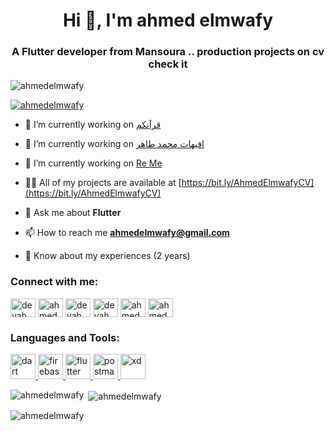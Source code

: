 <h1 align="center">Hi 👋, I'm ahmed elmwafy</h1>
<h3 align="center">A Flutter developer from Mansoura .. production projects on cv check it</h3>

<p align="left"> <img src="https://komarev.com/ghpvc/?username=ahmedelmwafy&label=Profile%20views&color=0e75b6&style=flat" alt="ahmedelmwafy" /> </p>

<p align="left"> <a href="https://github.com/ryo-ma/github-profile-trophy"><img src="https://github-profile-trophy.vercel.app/?username=ahmedelmwafy" alt="ahmedelmwafy" /></a> </p>

- 🔭 I’m currently working on [قرآنكم](https://quraani.xyz/)

- 🔭 I’m currently working on [افيهات محمد طاهر](https://play.google.com/store/apps/details?id=com.mohamed_taher)

- 🔭 I’m currently working on [Re Me](https://play.google.com/store/apps/details?id=com.re.me)

- 👨‍💻 All of my projects are available at [https://bit.ly/AhmedElmwafyCV](https://bit.ly/AhmedElmwafyCV)

- 💬 Ask me about **Flutter**

- 📫 How to reach me **ahmedelmwafy@gmail.com**

- 📄 Know about my experiences (2 years)

<h3 align="left">Connect with me:</h3>
<p align="left">
<a href="https://twitter.com/devahmedelmwafy" target="blank"><img align="center" src="https://raw.githubusercontent.com/rahuldkjain/github-profile-readme-generator/master/src/images/icons/Social/twitter.svg" alt="devahmedelmwafy" height="30" width="40" /></a>
<a href="https://linkedin.com/in/ahmedelmwafy" target="blank"><img align="center" src="https://raw.githubusercontent.com/rahuldkjain/github-profile-readme-generator/master/src/images/icons/Social/linked-in-alt.svg" alt="ahmedelmwafy" height="30" width="40" /></a>
<a href="https://fb.com/devahmedelmwafy" target="blank"><img align="center" src="https://raw.githubusercontent.com/rahuldkjain/github-profile-readme-generator/master/src/images/icons/Social/facebook.svg" alt="devahmedelmwafy" height="30" width="40" /></a>
<a href="https://instagram.com/devahmedelmwafy" target="blank"><img align="center" src="https://raw.githubusercontent.com/rahuldkjain/github-profile-readme-generator/master/src/images/icons/Social/instagram.svg" alt="devahmedelmwafy" height="30" width="40" /></a>
<a href="https://www.behance.net/ahmedelmwafy" target="blank"><img align="center" src="https://raw.githubusercontent.com/rahuldkjain/github-profile-readme-generator/master/src/images/icons/Social/behance.svg" alt="ahmedelmwafy" height="30" width="40" /></a>
<a href="https://www.youtube.com/c/ahmedelmwafy" target="blank"><img align="center" src="https://raw.githubusercontent.com/rahuldkjain/github-profile-readme-generator/master/src/images/icons/Social/youtube.svg" alt="ahmedelmwafy" height="30" width="40" /></a>
</p>

<h3 align="left">Languages and Tools:</h3>
<p align="left"> <a href="https://dart.dev" target="_blank" rel="noreferrer"> <img src="https://www.vectorlogo.zone/logos/dartlang/dartlang-icon.svg" alt="dart" width="40" height="40"/> </a> <a href="https://firebase.google.com/" target="_blank" rel="noreferrer"> <img src="https://www.vectorlogo.zone/logos/firebase/firebase-icon.svg" alt="firebase" width="40" height="40"/> </a> <a href="https://flutter.dev" target="_blank" rel="noreferrer"> <img src="https://www.vectorlogo.zone/logos/flutterio/flutterio-icon.svg" alt="flutter" width="40" height="40"/> </a> <a href="https://postman.com" target="_blank" rel="noreferrer"> <img src="https://www.vectorlogo.zone/logos/getpostman/getpostman-icon.svg" alt="postman" width="40" height="40"/> </a> <a href="https://www.adobe.com/products/xd.html" target="_blank" rel="noreferrer"> <img src="https://cdn.worldvectorlogo.com/logos/adobe-xd.svg" alt="xd" width="40" height="40"/> </a> </p>

<p><img align="left" src="https://github-readme-stats.vercel.app/api/top-langs?username=ahmedelmwafy&show_icons=true&locale=en&layout=compact" alt="ahmedelmwafy" /></p>

<p>&nbsp;<img align="center" src="https://github-readme-stats.vercel.app/api?username=ahmedelmwafy&show_icons=true&locale=en" alt="ahmedelmwafy" /></p>

<p><img align="center" src="https://github-readme-streak-stats.herokuapp.com/?user=ahmedelmwafy&" alt="ahmedelmwafy" /></p>
